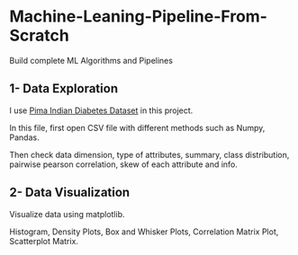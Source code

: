 # Machine-Leaning-Pipeline-From-Scratch

Build complete ML Algorithms and Pipelines

## 1- Data Exploration

I use [Pima Indian Diabetes Dataset](https://www.kaggle.com/datasets/kumargh/pimaindiansdiabetescsv) in this project. 

In this file, first open CSV file with different methods such as Numpy, Pandas. 

Then check data dimension, type of attributes, summary, class distribution, pairwise pearson correlation, skew of each attribute and info. 

## 2- Data Visualization

Visualize data using matplotlib.

Histogram, Density Plots, Box and Whisker Plots, Correlation Matrix Plot, Scatterplot Matrix.
